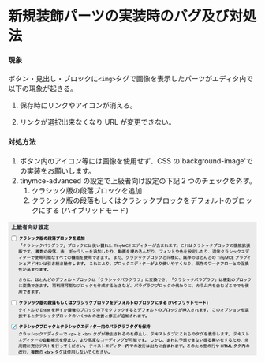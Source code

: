 # 新規装飾パーツの実装時のバグ及び対処法

#### 現象

ボタン・見出し・ブロックに`<img>`タグで画像を表示したパーツがエディタ内で以下の現象が起きる。

1. 保存時にリンクやアイコンが消える。

2. リンクが選択出来なくなり URL が変更できない。

#### 対処方法

1. ボタン内のアイコン等には画像を使用せず、CSS の'background-image'での実装をお願いします。
2. tinymce-advanced の設定で上級者向け設定の下記 2 つのチェックを外す。
   1. クラシック版の段落ブロックを追加
   2. クラシック版の段落もしくはクラシックブロックをデフォルトのブロックにする (ハイブリッドモード)
   
![tinyMce Advanced setting](https://raw.githubusercontent.com/SakiTsukada-Bokuravo/WordPress-sharing-sheet/images/wp-tinymce-advance-setting.png?token=ACDS3RZBAWXBYO4G6W3IE4K65FSJS)
